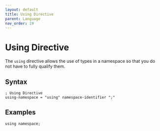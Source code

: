 ```yaml
---
layout: default
title: Using Directive
parent: Language
nav_order: 19
---
```


# Using Directive

The `using` directive allows the use of types in a namespace so that you do not have to fully qualify them.

## Syntax

```abnf
; Using Directive
using-namespace = "using" namespace-identifier ";"
```

## Examples

```xs
using namespace;
```